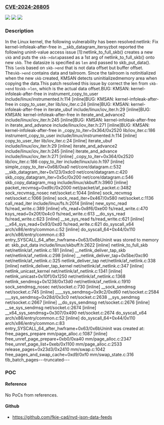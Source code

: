 ### [CVE-2024-26805](https://cve.mitre.org/cgi-bin/cvename.cgi?name=CVE-2024-26805)
![](https://img.shields.io/static/v1?label=Product&message=Linux&color=blue)
![](https://img.shields.io/static/v1?label=Version&message=1853c9496460%3C%20ec343a55b687%20&color=brighgreen)
![](https://img.shields.io/static/v1?label=Vulnerability&message=n%2Fa&color=brighgreen)

### Description

In the Linux kernel, the following vulnerability has been resolved:netlink: Fix kernel-infoleak-after-free in __skb_datagram_itersyzbot reported the following uninit-value access issue [1]:netlink_to_full_skb() creates a new `skb` and puts the `skb->data`passed as a 1st arg of netlink_to_full_skb() onto new `skb`. The datasize is specified as `len` and passed to skb_put_data(). This `len`is based on `skb->end` that is not data offset but buffer offset. The`skb->end` contains data and tailroom. Since the tailroom is notinitialized when the new `skb` created, KMSAN detects uninitializedmemory area when copying the data.This patch resolved this issue by correct the len from `skb->end` to`skb->len`, which is the actual data offset.BUG: KMSAN: kernel-infoleak-after-free in instrument_copy_to_user include/linux/instrumented.h:114 [inline]BUG: KMSAN: kernel-infoleak-after-free in copy_to_user_iter lib/iov_iter.c:24 [inline]BUG: KMSAN: kernel-infoleak-after-free in iterate_ubuf include/linux/iov_iter.h:29 [inline]BUG: KMSAN: kernel-infoleak-after-free in iterate_and_advance2 include/linux/iov_iter.h:245 [inline]BUG: KMSAN: kernel-infoleak-after-free in iterate_and_advance include/linux/iov_iter.h:271 [inline]BUG: KMSAN: kernel-infoleak-after-free in _copy_to_iter+0x364/0x2520 lib/iov_iter.c:186 instrument_copy_to_user include/linux/instrumented.h:114 [inline] copy_to_user_iter lib/iov_iter.c:24 [inline] iterate_ubuf include/linux/iov_iter.h:29 [inline] iterate_and_advance2 include/linux/iov_iter.h:245 [inline] iterate_and_advance include/linux/iov_iter.h:271 [inline] _copy_to_iter+0x364/0x2520 lib/iov_iter.c:186 copy_to_iter include/linux/uio.h:197 [inline] simple_copy_to_iter+0x68/0xa0 net/core/datagram.c:532 __skb_datagram_iter+0x123/0xdc0 net/core/datagram.c:420 skb_copy_datagram_iter+0x5c/0x200 net/core/datagram.c:546 skb_copy_datagram_msg include/linux/skbuff.h:3960 [inline] packet_recvmsg+0xd9c/0x2000 net/packet/af_packet.c:3482 sock_recvmsg_nosec net/socket.c:1044 [inline] sock_recvmsg net/socket.c:1066 [inline] sock_read_iter+0x467/0x580 net/socket.c:1136 call_read_iter include/linux/fs.h:2014 [inline] new_sync_read fs/read_write.c:389 [inline] vfs_read+0x8f6/0xe00 fs/read_write.c:470 ksys_read+0x20f/0x4c0 fs/read_write.c:613 __do_sys_read fs/read_write.c:623 [inline] __se_sys_read fs/read_write.c:621 [inline] __x64_sys_read+0x93/0xd0 fs/read_write.c:621 do_syscall_x64 arch/x86/entry/common.c:52 [inline] do_syscall_64+0x44/0x110 arch/x86/entry/common.c:83 entry_SYSCALL_64_after_hwframe+0x63/0x6bUninit was stored to memory at: skb_put_data include/linux/skbuff.h:2622 [inline] netlink_to_full_skb net/netlink/af_netlink.c:181 [inline] __netlink_deliver_tap_skb net/netlink/af_netlink.c:298 [inline] __netlink_deliver_tap+0x5be/0xc90 net/netlink/af_netlink.c:325 netlink_deliver_tap net/netlink/af_netlink.c:338 [inline] netlink_deliver_tap_kernel net/netlink/af_netlink.c:347 [inline] netlink_unicast_kernel net/netlink/af_netlink.c:1341 [inline] netlink_unicast+0x10f1/0x1250 net/netlink/af_netlink.c:1368 netlink_sendmsg+0x1238/0x13d0 net/netlink/af_netlink.c:1910 sock_sendmsg_nosec net/socket.c:730 [inline] __sock_sendmsg net/socket.c:745 [inline] ____sys_sendmsg+0x9c2/0xd60 net/socket.c:2584 ___sys_sendmsg+0x28d/0x3c0 net/socket.c:2638 __sys_sendmsg net/socket.c:2667 [inline] __do_sys_sendmsg net/socket.c:2676 [inline] __se_sys_sendmsg net/socket.c:2674 [inline] __x64_sys_sendmsg+0x307/0x490 net/socket.c:2674 do_syscall_x64 arch/x86/entry/common.c:52 [inline] do_syscall_64+0x44/0x110 arch/x86/entry/common.c:83 entry_SYSCALL_64_after_hwframe+0x63/0x6bUninit was created at: free_pages_prepare mm/page_alloc.c:1087 [inline] free_unref_page_prepare+0xb0/0xa40 mm/page_alloc.c:2347 free_unref_page_list+0xeb/0x1100 mm/page_alloc.c:2533 release_pages+0x23d3/0x2410 mm/swap.c:1042 free_pages_and_swap_cache+0xd9/0xf0 mm/swap_state.c:316 tlb_batch_pages---truncated---

### POC

#### Reference
No PoCs from references.

#### Github
- https://github.com/fkie-cad/nvd-json-data-feeds

